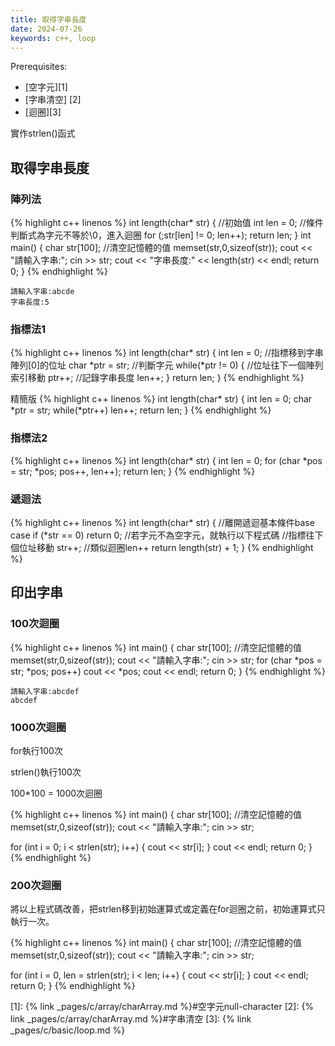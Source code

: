 ```yaml
---
title: 取得字串長度
date: 2024-07-26
keywords: c++, loop
---
```

Prerequisites:

- [空字元][1]
- [字串清空] [2]
- [迴圈][3]

實作strlen()函式

## 取得字串長度
### 陣列法
{% highlight c++ linenos %}
int length(char* str) {
  //初始值
  int len = 0;
  //條件判斷式為字元不等於\0，進入迴圈
  for (;str[len] != 0; len++);
  return len;
}
int main() {
  char str[100];
  //清空記憶體的值
  memset(str,0,sizeof(str));
  cout << "請輸入字串:"; cin >> str;
  cout << "字串長度:" << length(str) << endl;
  return 0;
}
{% endhighlight %}
```
請輸入字串:abcde
字串長度:5
```
### 指標法1
{% highlight c++ linenos %}
int length(char* str) {
  int len = 0;
  //指標移到字串陣列[0]的位址
  char *ptr = str;
  //判斷字元
  while(*ptr != 0) {
  	//位址往下一個陣列索引移動
    ptr++;
    //記錄字串長度
    len++;
  }
  return len;
}
{% endhighlight %}

精簡版
{% highlight c++ linenos %}
int length(char* str) {
  int len = 0;
  char *ptr = str;
  while(*ptr++) len++;
  return len;
}
{% endhighlight %}

### 指標法2

{% highlight c++ linenos %}
int length(char* str) {
  int len = 0;
  for (char *pos = str; *pos; pos++, len++);
  return len;
}
{% endhighlight %}

### 遞迴法
{% highlight c++ linenos %}
int length(char* str) {
  //離開遞迴基本條件base case
  if (*str == 0) return 0;
  //若字元不為空字元，就執行以下程式碼
  //指標往下個位址移動
  str++;
  //類似迴圈len++
  return length(str) + 1;
}
{% endhighlight %}


## 印出字串

### 100次迴圈

{% highlight c++ linenos %}
int main() {
  char str[100];
  //清空記憶體的值
  memset(str,0,sizeof(str));
  cout << "請輸入字串:"; cin >> str;
  for (char *pos = str; *pos; pos++)
    cout << *pos;
  cout << endl;
  return 0;
}
{% endhighlight %}

```
請輸入字串:abcdef
abcdef
```

### 1000次迴圈

for執行100次

strlen()執行100次

100*100 = 1000次迴圈

{% highlight c++ linenos %}
int main() {
  char str[100];
  //清空記憶體的值
  memset(str,0,sizeof(str));
  cout << "請輸入字串:"; cin >> str;
  
  for (int i = 0; i < strlen(str); i++) {
    cout << str[i];
  }
  cout << endl;
  return 0;
}
{% endhighlight %}

### 200次迴圈

將以上程式碼改善，把strlen移到初始運算式或定義在for迴圈之前，初始運算式只執行一次。

{% highlight c++ linenos %}
int main() {
  char str[100];
  //清空記憶體的值
  memset(str,0,sizeof(str));
  cout << "請輸入字串:"; cin >> str;
  
  for (int i = 0, len = strlen(str); i < len; i++) {
    cout << str[i];
  }
  cout << endl;
  return 0;
}
{% endhighlight %}

[1]: {% link _pages/c/array/charArray.md %}#空字元null-character
[2]: {% link _pages/c/array/charArray.md %}#字串清空
[3]: {% link _pages/c/basic/loop.md %}